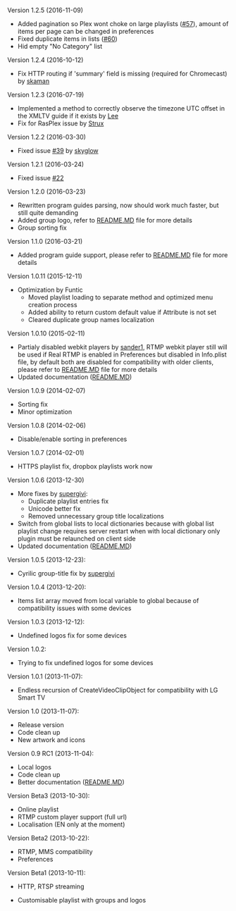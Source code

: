 Version 1.2.5 (2016-11-09)
* Added pagination so Plex wont choke on large playlists ([#57](https://github.com/Cigaras/IPTV.bundle/issues/57)), amount of items per page can be changed in preferences
* Fixed duplicate items in lists ([#60](https://github.com/Cigaras/IPTV.bundle/issues/60))
* Hid empty "No Category" list

Version 1.2.4 (2016-10-12)
* Fix HTTP routing if 'summary' field is missing (required for Chromecast) by [skaman](https://github.com/Cigaras/IPTV.bundle/commit/7d7a9d5727d94c785df94c836116f2ca39336142)

Version 1.2.3 (2016-07-19)
* Implemented a method to correctly observe the timezone UTC offset in the XMLTV guide if it exists by [Lee](https://github.com/Cigaras/IPTV.bundle/commit/181169aeacfc5ee3af3e91a41cd12ad94afafb6f)
* Fix for RasPlex issue by [Strux](https://github.com/Cigaras/IPTV.bundle/commit/40056ecbdcfc41de27d3ad36d287b4cc84a49345)

Version 1.2.2 (2016-03-30)
* Fixed issue [#39](https://github.com/Cigaras/IPTV.bundle/issues/39) by [skyglow](https://github.com/skyglow)

Version 1.2.1 (2016-03-24)
* Fixed issue [#22](https://github.com/Cigaras/IPTV.bundle/issues/22)

Version 1.2.0 (2016-03-23)
* Rewritten program guides parsing, now should work much faster, but still quite demanding
* Added group logo, refer to [README.MD](https://github.com/Cigaras/IPTV.bundle#program-guide) file for more details
* Group sorting fix

Version 1.1.0 (2016-03-21)
* Added program guide support, please refer to [README.MD](https://github.com/Cigaras/IPTV.bundle#program-guide) file for more details

Version 1.0.11 (2015-12-11)
* Optimization by Funtic
  * Moved playlist loading to separate method and optimized menu creation process
  * Added ability to return custom default value if Attribute is not set
  * Cleared duplicate group names localization

Version 1.0.10 (2015-02-11)
* Partialy disabled webkit players by [sander1](https://github.com/sander1), RTMP webkit player still will be used if Real RTMP is enabled in Preferences but disabled in Info.plist file, by default both are disabled for compatibility with older clients, please refer to [README.MD](https://github.com/Cigaras/IPTV.bundle#supported-protocols) file for more details
* Updated documentation ([README.MD])

Version 1.0.9 (2014-02-07)
* Sorting fix
* Minor optimization

Version 1.0.8 (2014-02-06)
* Disable/enable sorting in preferences

Version 1.0.7 (2014-02-01)
* HTTPS playlist fix, dropbox playlists work now

Version 1.0.6 (2013-12-30)
* More fixes by [supergivi](https://github.com/supergivi):
  * Duplicate playlist entries fix
  * Unicode better fix
  * Removed unnecessary group title localizations
* Switch from global lists to local dictionaries because with global list playlist change requires server restart when with local dictionary only plugin must be relaunched on client side
* Updated documentation ([README.MD])

Version 1.0.5 (2013-12-23):
* Cyrilic group-title fix by [supergivi](https://github.com/supergivi)

Version 1.0.4 (2013-12-20):
* Items list array moved from local variable to global because of compatibility issues with some devices

Version 1.0.3 (2013-12-12):
* Undefined logos fix for some devices

Version 1.0.2:
* Trying to fix undefined logos for some devices

Version 1.0.1 (2013-11-07):
* Endless recursion of CreateVideoClipObject for compatibility with LG Smart TV

Version 1.0 (2013-11-07):
* Release version
* Code clean up
* New artwork and icons

Version 0.9 RC1 (2013-11-04):
* Local logos
* Code clean up
* Better documentation ([README.MD])

Version Beta3 (2013-10-30):
* Online playlist
* RTMP custom player support (full url)
* Localisation (EN only at the moment)

Version Beta2 (2013-10-22):
* RTMP, MMS compatibility
* Preferences

Version Beta1 (2013-10-11):
* HTTP, RTSP streaming
* Customisable playlist with groups and logos

  [README.MD]: https://github.com/Cigaras/IPTV.bundle#plex-media-server-plugin-to-play-network-streams-aka-iptv-from-a-m3u-playlist
